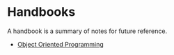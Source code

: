 # Handbooks

A handbook is a summary of notes for future reference. 

- [Object Oriented Programming](./ObjectOrientedProgramming.md)
